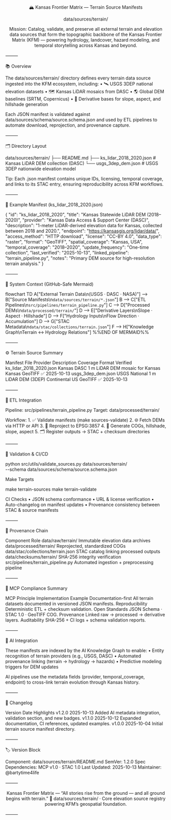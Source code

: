 <div align="center">


🏔️ Kansas Frontier Matrix — Terrain Source Manifests

data/sources/terrain/

Mission: Catalog, validate, and preserve all external terrain and elevation data sources that form the topographic backbone of the Kansas Frontier Matrix (KFM) — powering hydrology, landcover, hazard modeling, and temporal storytelling across Kansas and beyond.

</div>



⸻

📚 Overview

The data/sources/terrain/ directory defines every terrain data source ingested into the KFM ecosystem, including:
	•	🛰️ USGS 3DEP national elevation datasets
	•	🗺️ Kansas LiDAR mosaics from DASC
	•	🌎 Global DEM baselines (SRTM, Copernicus)
	•	🧭 Derivative bases for slope, aspect, and hillshade generation

Each JSON manifest is validated against data/sources/schema/source.schema.json and used by ETL pipelines to automate download, reprojection, and provenance capture.

⸻

🗂️ Directory Layout

data/sources/terrain/
├── README.md
├── ks_lidar_2018_2020.json        # Kansas LiDAR DEM collection (DASC)
└── usgs_3dep_dem.json             # USGS 3DEP nationwide elevation model

Tip: Each .json manifest contains unique IDs, licensing, temporal coverage, and links to its STAC entry, ensuring reproducibility across KFM workflows.

⸻

🧩 Example Manifest (ks_lidar_2018_2020.json)

{
  "id": "ks_lidar_2018_2020",
  "title": "Kansas Statewide LiDAR DEM (2018–2020)",
  "provider": "Kansas Data Access & Support Center (DASC)",
  "description": "1-meter LiDAR-derived elevation data for Kansas, collected between 2018 and 2020.",
  "endpoint": "https://kansasgis.org/lidar/data/",
  "access_method": "HTTP download",
  "license": "CC-BY 4.0",
  "data_type": "raster",
  "format": "GeoTIFF",
  "spatial_coverage": "Kansas, USA",
  "temporal_coverage": "2018–2020",
  "update_frequency": "One-time collection",
  "last_verified": "2025-10-13",
  "linked_pipeline": "terrain_pipeline.py",
  "notes": "Primary DEM source for high-resolution terrain analysis."
}


⸻

🧭 System Context (GitHub-Safe Mermaid)

flowchart TD
  A["External Terrain Data\n(USGS · DASC · NASA)"] --> B["Source Manifests\n`data/sources/terrain/*.json`"]
  B --> C["ETL Pipelines\n`src/pipelines/terrain_pipeline.py`"]
  C --> D["Processed DEMs\n`data/processed/terrain/`"]
  D --> E["Derivative Layers\nSlope · Aspect · Hillshade"]
  D --> F["Hydrology Inputs\nFlow Direction · Accumulation"]
  D --> G["STAC Metadata\n`data/stac/collections/terrain.json`"]
  F --> H["Knowledge Graph\nTerrain ↔ Hydrology Relations"]
%%END OF MERMAID%%


⸻

⚙️ Terrain Source Summary

Manifest File	Provider	Description	Coverage	Format	Verified
ks_lidar_2018_2020.json	Kansas DASC	1 m LiDAR DEM mosaic for Kansas	Kansas	GeoTIFF	✅ 2025-10-13
usgs_3dep_dem.json	USGS	National 1 m LiDAR DEM (3DEP)	Continental US	GeoTIFF	✅ 2025-10-13


⸻

🧾 ETL Integration

Pipeline: src/pipelines/terrain_pipeline.py
Target: data/processed/terrain/

Workflow:
	1.	✅ Validate manifests (make sources-validate)
	2.	🌐 Fetch DEMs via HTTP or API
	3.	📏 Reproject to EPSG:3857
	4.	🧮 Generate COGs, hillshade, slope, aspect
	5.	🗂️ Register outputs → STAC + checksum directories

⸻

🧪 Validation & CI/CD

python src/utils/validate_sources.py data/sources/terrain/ \
  --schema data/sources/schema/source.schema.json

Make Targets

make terrain-sources
make terrain-validate

CI Checks
	•	JSON schema conformance
	•	URL & license verification
	•	Auto-changelog on manifest updates
	•	Provenance consistency between STAC & source manifests

⸻

🧩 Provenance Chain

Component	Role
data/raw/terrain/	Immutable elevation data archives
data/processed/terrain/	Reprojected, standardized COGs
data/stac/collections/terrain.json	STAC catalog linking processed outputs
data/checksums/terrain/	SHA-256 integrity verification
src/pipelines/terrain_pipeline.py	Automated ingestion + preprocessing pipeline


⸻

🧠 MCP Compliance Summary

MCP Principle	Implementation Example
Documentation-first	All terrain datasets documented in versioned JSON manifests.
Reproducibility	Deterministic ETL + checksum validation.
Open Standards	JSON Schema · STAC 1.0 · GeoTIFF COG.
Provenance	Linked raw → processed → derivative layers.
Auditability	SHA-256 + CI logs + schema validation reports.


⸻

🤖 AI Integration

These manifests are indexed by the AI Knowledge Graph to enable:
	•	Entity recognition of terrain providers (e.g., USGS, DASC)
	•	Automated provenance linking (terrain → hydrology → hazards)
	•	Predictive modeling triggers for DEM updates

AI pipelines use the metadata fields (provider, temporal_coverage, endpoint) to cross-link terrain evolution through Kansas history.

⸻

🧾 Changelog

Version	Date	Highlights
v1.2.0	2025-10-13	Added AI metadata integration, validation section, and new badges.
v1.1.0	2025-10-12	Expanded documentation, CI references, updated examples.
v1.0.0	2025-10-04	Initial terrain source manifest directory.


⸻

🏷️ Version Block

Component: data/sources/terrain/README.md
SemVer: 1.2.0
Spec Dependencies: MCP v1.0 · STAC 1.0
Last Updated: 2025-10-13
Maintainer: @bartytime4life


⸻


<div align="center">


Kansas Frontier Matrix — “All stories rise from the ground — and all ground begins with terrain.”
📍 data/sources/terrain/ · Core elevation source registry powering KFM’s geospatial foundation.

</div>



⸻
